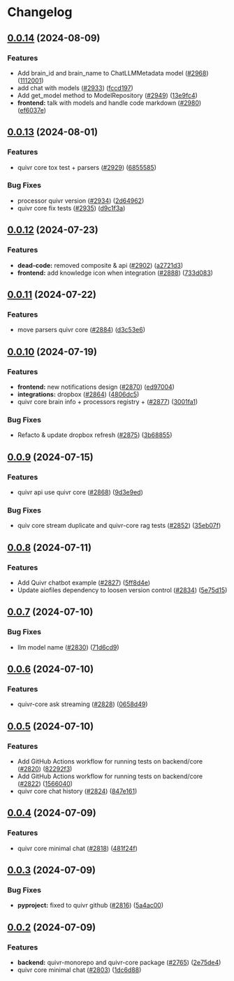 # Changelog

## [0.0.14](https://github.com/QuivrHQ/quivr/compare/core-0.0.13...core-0.0.14) (2024-08-09)


### Features

* Add brain_id and brain_name to ChatLLMMetadata model ([#2968](https://github.com/QuivrHQ/quivr/issues/2968)) ([1112001](https://github.com/QuivrHQ/quivr/commit/111200184b66dc42d75996c6c286474e9c5f8462))
* add chat with models ([#2933](https://github.com/QuivrHQ/quivr/issues/2933)) ([fccd197](https://github.com/QuivrHQ/quivr/commit/fccd197511d8594db257bfddf757bf0d28f7239d))
* Add get_model method to ModelRepository ([#2949](https://github.com/QuivrHQ/quivr/issues/2949)) ([13e9fc4](https://github.com/QuivrHQ/quivr/commit/13e9fc490bc62264de93d2efddf2389126c147fa))
* **frontend:** talk with models and handle code markdown ([#2980](https://github.com/QuivrHQ/quivr/issues/2980)) ([ef6037e](https://github.com/QuivrHQ/quivr/commit/ef6037e665f8d5e9c513d889773419a25f914d83))

## [0.0.13](https://github.com/QuivrHQ/quivr/compare/core-0.0.12...core-0.0.13) (2024-08-01)


### Features

* quivr core tox test + parsers ([#2929](https://github.com/QuivrHQ/quivr/issues/2929)) ([6855585](https://github.com/QuivrHQ/quivr/commit/685558560cc431054fb9d1330c0e27ce5fdf1806))


### Bug Fixes

* processor quivr version ([#2934](https://github.com/QuivrHQ/quivr/issues/2934)) ([2d64962](https://github.com/QuivrHQ/quivr/commit/2d64962ca407d8f2c9e0faedc457548c3ff9921d))
* quivr core fix tests ([#2935](https://github.com/QuivrHQ/quivr/issues/2935)) ([d9c1f3a](https://github.com/QuivrHQ/quivr/commit/d9c1f3add48f354d92f3a21c03eca53add30a773))

## [0.0.12](https://github.com/QuivrHQ/quivr/compare/core-0.0.11...core-0.0.12) (2024-07-23)


### Features

* **dead-code:** removed composite & api ([#2902](https://github.com/QuivrHQ/quivr/issues/2902)) ([a2721d3](https://github.com/QuivrHQ/quivr/commit/a2721d3926df873e10817f948f8f10894ec6c581))
* **frontend:** add knowledge icon when integration ([#2888](https://github.com/QuivrHQ/quivr/issues/2888)) ([733d083](https://github.com/QuivrHQ/quivr/commit/733d083e330fc6e41c089bb9c9cf76289040cab9))

## [0.0.11](https://github.com/QuivrHQ/quivr/compare/core-0.0.10...core-0.0.11) (2024-07-22)


### Features

* move parsers quivr core ([#2884](https://github.com/QuivrHQ/quivr/issues/2884)) ([d3c53e6](https://github.com/QuivrHQ/quivr/commit/d3c53e63539bade5cbd716edf7e9af68ba15ed08))

## [0.0.10](https://github.com/QuivrHQ/quivr/compare/core-0.0.9...core-0.0.10) (2024-07-19)


### Features

* **frontend:** new notifications design ([#2870](https://github.com/QuivrHQ/quivr/issues/2870)) ([ed97004](https://github.com/QuivrHQ/quivr/commit/ed9700426959f3c1502a882263dfb447411d5381))
* **integrations:** dropbox ([#2864](https://github.com/QuivrHQ/quivr/issues/2864)) ([4806dc5](https://github.com/QuivrHQ/quivr/commit/4806dc5809aec9f7f573cb5adddac0e2d0ba600b))
* quivr core brain info + processors registry +  ([#2877](https://github.com/QuivrHQ/quivr/issues/2877)) ([3001fa1](https://github.com/QuivrHQ/quivr/commit/3001fa1475cf119a8b41a176f735f5402f708738))


### Bug Fixes

* Refacto & update dropbox refresh ([#2875](https://github.com/QuivrHQ/quivr/issues/2875)) ([3b68855](https://github.com/QuivrHQ/quivr/commit/3b68855a83c72f3e31c117af0434330383a8a5d7))

## [0.0.9](https://github.com/QuivrHQ/quivr/compare/core-0.0.8...core-0.0.9) (2024-07-15)


### Features

* quivr api use quivr core ([#2868](https://github.com/QuivrHQ/quivr/issues/2868)) ([9d3e9ed](https://github.com/QuivrHQ/quivr/commit/9d3e9edfd2ef24397458cc6556f6080673be96ae))


### Bug Fixes

* quiv core stream duplicate  and quivr-core rag tests ([#2852](https://github.com/QuivrHQ/quivr/issues/2852)) ([35eb07f](https://github.com/QuivrHQ/quivr/commit/35eb07f7a2664f65e482a78fabf242e1ccb36f07))

## [0.0.8](https://github.com/QuivrHQ/quivr/compare/core-0.0.7...core-0.0.8) (2024-07-11)


### Features

* Add Quivr chatbot example ([#2827](https://github.com/QuivrHQ/quivr/issues/2827)) ([5ff8d4e](https://github.com/QuivrHQ/quivr/commit/5ff8d4ee81cdc5a2cf375a6b7709beb44da2b911))
* Update aiofiles dependency to loosen version control ([#2834](https://github.com/QuivrHQ/quivr/issues/2834)) ([5e75d15](https://github.com/QuivrHQ/quivr/commit/5e75d155976dd710c65f9431e942cdeec9bd6424))

## [0.0.7](https://github.com/QuivrHQ/quivr/compare/core-0.0.6...core-0.0.7) (2024-07-10)


### Bug Fixes

* llm model name ([#2830](https://github.com/QuivrHQ/quivr/issues/2830)) ([71d6cd9](https://github.com/QuivrHQ/quivr/commit/71d6cd9b6b381226a172a09c07a0a084d7efbc22))

## [0.0.6](https://github.com/QuivrHQ/quivr/compare/core-0.0.5...core-0.0.6) (2024-07-10)


### Features

* quivr-core ask streaming ([#2828](https://github.com/QuivrHQ/quivr/issues/2828)) ([0658d49](https://github.com/QuivrHQ/quivr/commit/0658d4947c10f512d2ec2bdcfb70f089ab003a5c))

## [0.0.5](https://github.com/QuivrHQ/quivr/compare/core-0.0.4...core-0.0.5) (2024-07-10)


### Features

* Add GitHub Actions workflow for running tests on backend/core ([#2820](https://github.com/QuivrHQ/quivr/issues/2820)) ([82292f3](https://github.com/QuivrHQ/quivr/commit/82292f30acf982bbf28c1ef928440086fa342a04))
* Add GitHub Actions workflow for running tests on backend/core ([#2822](https://github.com/QuivrHQ/quivr/issues/2822)) ([1566040](https://github.com/QuivrHQ/quivr/commit/15660409a37af8df3c58a3f396614817c9f4641b))
* quivr core chat history ([#2824](https://github.com/QuivrHQ/quivr/issues/2824)) ([847e161](https://github.com/QuivrHQ/quivr/commit/847e161d804421e60eb246f35bf51b7ffd88f3a2))

## [0.0.4](https://github.com/QuivrHQ/quivr/compare/core-0.0.3...core-0.0.4) (2024-07-09)


### Features

* quivr core minimal chat ([#2818](https://github.com/QuivrHQ/quivr/issues/2818)) ([481f24f](https://github.com/QuivrHQ/quivr/commit/481f24f5bed855d044c97eb881512fbf936772f8))

## [0.0.3](https://github.com/QuivrHQ/quivr/compare/core-0.0.2...core-0.0.3) (2024-07-09)


### Bug Fixes

* **pyproject:** fixed to quivr github ([#2816](https://github.com/QuivrHQ/quivr/issues/2816)) ([5a4ac00](https://github.com/QuivrHQ/quivr/commit/5a4ac001d0ba26af0c48aea7d9807c66b5fdd48d))

## [0.0.2](https://github.com/QuivrHQ/quivr/compare/core-v0.0.1...core-0.0.2) (2024-07-09)


### Features

* **backend:** quivr-monorepo and quivr-core package ([#2765](https://github.com/QuivrHQ/quivr/issues/2765)) ([2e75de4](https://github.com/QuivrHQ/quivr/commit/2e75de40390bcc09f25037f19693989841fec70d))
* quivr core minimal chat ([#2803](https://github.com/QuivrHQ/quivr/issues/2803)) ([1dc6d88](https://github.com/QuivrHQ/quivr/commit/1dc6d88f9b8b1b0c1a5682f990bf8098cbd54d77))
